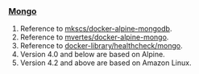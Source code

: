 ### [Mongo](https://github.com/zhuwenbing/dockerfiles/blob/master/mongo)
1. Reference to [mkscs/docker-alpine-mongodb](https://github.com/mkscs/docker-alpine-mongodb).
1. Reference to [mvertes/docker-alpine-mongo](https://github.com/mvertes/docker-alpine-mongo).
1. Reference to [docker-library/healthcheck/mongo](https://github.com/docker-library/healthcheck/tree/master/mongo).
1. Version 4.0 and below are based on Alpine.
1. Version 4.2 and above are based on Amazon Linux.
